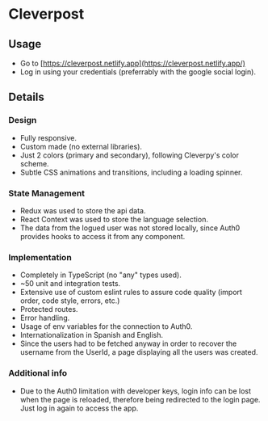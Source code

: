 # Cleverpost

## Usage

- Go to [https://cleverpost.netlify.app](https://cleverpost.netlify.app/)
- Log in using your credentials (preferrably with the google social login).

## Details

### Design

- Fully responsive.
- Custom made (no external libraries).
- Just 2 colors (primary and secondary), following Cleverpy's color scheme.
- Subtle CSS animations and transitions, including a loading spinner.

### State Management

- Redux was used to store the api data.
- React Context was used to store the language selection.
- The data from the logued user was not stored locally, since Auth0 provides hooks to access it from any component.

### Implementation

- Completely in TypeScript (no "any" types used).
- ~50 unit and integration tests.
- Extensive use of custom eslint rules to assure code quality (import order, code style, errors, etc.)
- Protected routes.
- Error handling.
- Usage of env variables for the connection to Auth0.
- Internationalization in Spanish and English.
- Since the users had to be fetched anyway in order to recover the username from the UserId, a page displaying all the users was created.

### Additional info

- Due to the Auth0 limitation with developer keys, login info can be lost when the page is reloaded, therefore being redirected to the login page. Just log in again to access the app.
